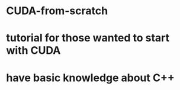 # CUDA-from-scratch
# tutorial for those wanted to start with CUDA
# have basic knowledge about C++
